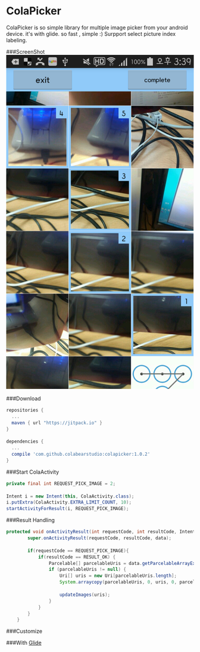 ColaPicker
=====
ColaPicker is so simple library for multiple image picker from your android device.
it's with glide. so fast , simple :)
Surpport select picture index labeling.

###ScreenShot
![Capture1](capture_1.png)

###Download
```gradle
repositories {
  ...
  maven { url "https://jitpack.io" }
}

dependencies {
  ...
  compile 'com.github.colabearstudio:colapicker:1.0.2'
}
```

###Start ColaActivity
```java
private final int REQUEST_PICK_IMAGE = 2;

Intent i = new Intent(this, ColaActivity.class);
i.putExtra(ColaActivity.EXTRA_LIMIT_COUNT, 10);
startActivityForResult(i, REQUEST_PICK_IMAGE);
```

###Result Handling
```java
protected void onActivityResult(int requestCode, int resultCode, Intent data) {
        super.onActivityResult(requestCode, resultCode, data);

        if(requestCode == REQUEST_PICK_IMAGE){
            if(resultCode == RESULT_OK) {
                Parcelable[] parcelableUris = data.getParcelableArrayExtra(ColaActivity.EXTRA_IMAGE_URIS);
                if (parcelableUris != null) {
                    Uri[] uris = new Uri[parcelableUris.length];
                    System.arraycopy(parcelableUris, 0, uris, 0, parcelableUris.length);

                    updateImages(uris);
                }
            }
        }
    }
```

###Customize

###With
[Glide](https://github.com/bumptech/glide/)
